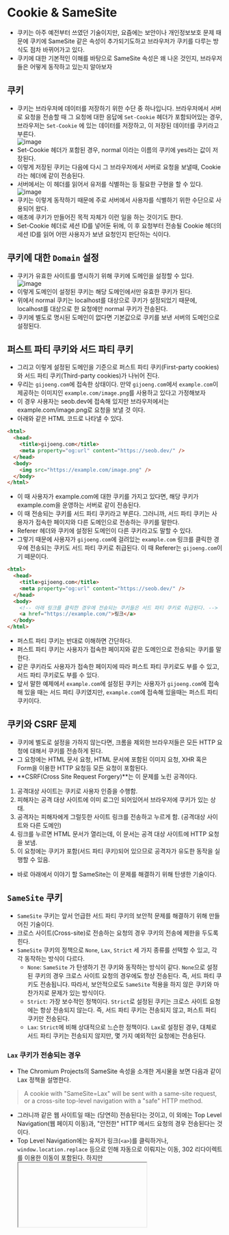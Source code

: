 # Cookie & SameSite
- 쿠키는 아주 예전부터 쓰였던 기술이지만, 요즘에는 보안이나 개인정보보호 문제 때문에 쿠키에 SameSite 같은 속성이 추가되기도하고 브라우저가 쿠키를 다루는 방식도 점차 바뀌어가고 있다.
- 쿠키에 대한 기본적인 이해를 바탕으로 SameSite 속성은 왜 나온 것인지, 브라우저들은 어떻게 동작하고 있는지 알아보자
## 쿠키
- 쿠키는 브라우저에 데이터를 저장하기 위한 수단 중 하나입니다. 브라우저에서 서버로 요청을 전송할 때 그 요청에 대한 응답에 `Set-Cookie` 헤더가 포함되어있는 경우, 브라우저는 `Set-Cookie` 에 있는 데이터를 저장하고, 이 저장된 데이터를 쿠키라고 부른다.     
![image](https://github.com/user-attachments/assets/fc865cf2-6d59-4b45-9272-e17d18817d15)       
- Set-Cookie 헤더가 포함된 경우, normal 이라는 이름의 쿠키에 yes라는 값이 저장된다.
- 이렇게 저장된 쿠키는 다음에 다시 그 브라우저에서 서버로 요청을 보낼때, Cookie라는 헤더에 같이 전송된다.
- 서버에서는 이 헤더를 읽어서 유저를 식별하는 등 필요한 구현을 할 수 있다.       
![image](https://github.com/user-attachments/assets/5d53002b-db79-491e-af68-19702581bd48)       
- 쿠키는 이렇게 동작하기 때문에 주로 서버에서 사용자를 식별하기 위한 수단으로 사용되어 왔다.
- 애초에 쿠키가 만들어진 목적 자체가 이런 일을 하는 것이기도 한다.
- Set-Cookie 헤더로 세션 ID를 넣어둔 뒤에, 이 후 요청부터 전송될 Cookie 헤더의 세션 ID를 읽어 어떤 사용자가 보낸 요청인지 판단하는 식이다.
## 쿠키에 대한 `Domain` 설정
- 쿠키가 유효한 사이트를 명시하기 위해 쿠키에 도메인을 설정할 수 있다.      
![image](https://github.com/user-attachments/assets/f63cab06-2f21-4a84-bcd5-49840d58d927)       
- 이렇게 도메인이 설정된 쿠키는 해당 도메인에서만 유효한 쿠키가 된다.
- 위에서 normal 쿠키는 localhost를 대상으로 쿠키가 설정되었기 때문에, localhost를 대상으로 한 요청에만 normal 쿠키가 전송된다.
- 쿠키에 별도로 명시된 도메인이 없다면 기본값으로 쿠키를 보낸 서버의 도메인으로 설정된다.
## 퍼스트 파티 쿠키와 서드 파티 쿠키
- 그리고 이렇게 설정된 도메인을 기준으로 퍼스트 파티 쿠키(First-party cookies)와 서드 파티 쿠키(Third-party cookies)가 나뉘어 진다.
- 우리는 `gijoeng.com`에 접속한 상태이다. 만약 `gijoeng.com`에서 `example.com`이 제공하는 이미지인 `example.com/image.png`를 사용하고 있다고 가정해보자
- 이 경우 사용자는 seob.dev에 접속해 있지만 브라우저에서는 example.com/image.png로 요청을 보낼 것 이다.
- 아래와 같은 HTML 코드로 나타낼 수 있다.
```html
<html>
  <head>
    <title>gijoeng.com</title>
    <meta property="og:url" content="https://seob.dev/" />
  </head>
  <body>
    <img src="https://example.com/image.png" />
  </body>
</html>
```
- 이 때 사용자가 example.com에 대한 쿠키를 가지고 있다면, 해당 쿠키가 example.com을 운영하는 서버로 같이 전송된다.
- 이 때 전송되는 쿠키를 서드 파티 쿠키라고 부른다. 그러니까, 서드 파티 쿠키는 사용자가 접속한 페이지와 다른 도메인으로 전송하는 쿠키를 말한다.
- Referer 헤더와 쿠키에 설정된 도메인이 다른 쿠키라고도 말할 수 있다.
- 그렇기 때문에 사용자가 `gijoeng.com`에 걸려있는 `example.com` 링크를 클릭한 경우에 전송되는 쿠키도 서드 파티 쿠키로 취급된다. 이 때 Referer는 `gijoeng.com`이기 떼문이다.
```html
<html>
  <head>
    <title>gijoeng.com</title>
    <meta property="og:url" content="https://seob.dev/" />
  </head>
  <body>
    <!-- 아래 링크를 클릭한 경우에 전송되는 쿠키들은 서드 파티 쿠키로 취급된다. -->
    <a href="https://example.com/">링크</a>
  </body>
</html>
```
- 퍼스트 파티 쿠키는 반대로 이해하면 간단하다.
- 퍼스트 파티 쿠키는 사용자가 접속한 페이지와 같은 도메인으로 전송되는 쿠키를 말한다.
- 같은 쿠키라도 사용자가 접속한 페이지에 따라 퍼스트 파티 쿠키로도 부를 수 있고, 서드 파티 쿠키로도 부를 수 있다.
- 앞서 말한 예제에서 `example.com`에 설정된 쿠키는 사용자가 `gijoeng.com`에 접속해 있을 때는 서드 파티 쿠키였지만, `example.com`에 접속해 있을때는 퍼스트 파티 쿠키이다.
## 쿠키와 CSRF 문제
- 쿠키에 별도로 설정을 가하지 않는다면, 크롬을 제외한 브라우저들은 모든 HTTP 요청에 대해서 쿠키를 전송하게 된다.
- 그 요청에는 HTML 문서 요청, HTML 문서에 포함된 이미지 요청, XHR 혹은 Form을 이용한 HTTP 요청등 모든 요청이 포함된다.
- **CSRF(Cross Site Request Forgery)**는 이 문제를 노린 공격이다.
1. 공격대상 사이트는 쿠키로 사용자 인증을 수행함.
2. 피해자는 공격 대상 사이트에 이미 로그인 되어있어서 브라우저에 쿠키가 있는 상태.
3. 공격자는 피해자에게 그럴듯한 사이트 링크를 전송하고 누르게 함. (공격대상 사이트와 다른 도메인)
4. 링크를 누르면 HTML 문서가 열리는데, 이 문서는 공격 대상 사이트에 HTTP 요청을 보냄.
5. 이 요청에는 쿠키가 포함(서드 파티 쿠키)되어 있으므로 공격자가 유도한 동작을 실행할 수 있음.
- 바로 아래에서 이야기 할 SameSite는 이 문제를 해결하기 위해 탄생한 기술이다.
## `SameSite` 쿠키
- `SameSite` 쿠키는 앞서 언급한 서드 파티 쿠키의 보안적 문제를 해결하기 위해 만들어진 기술이다.
- 크로스 사이트(Cross-site)로 전송하는 요청의 경우 쿠키의 전송에 제한을 두도록 힌다.
- `SameSite` 쿠키의 정책으로 `None`, `Lax`, `Strict` 세 가지 종류를 선택할 수 있고, 각각 동작하는 방식이 다르다.
  - `None`: `SameSite` 가 탄생하기 전 쿠키와 동작하는 방식이 같다. `None`으로 설정된 쿠키의 경우 크로스 사이트 요청의 경우에도 항상 전송된다. 즉, 서드 파티 쿠키도 전송됩니다. 따라서, 보안적으로도 `SameSite` 적용을 하지 않은 쿠키와 마찬가지로 문제가 있는 방식이다.
  - `Strict`: 가장 보수적인 정책이다. `Strict`로 설정된 쿠키는 크로스 사이트 요청에는 항상 전송되지 않는다. 즉, 서드 파티 쿠키는 전송되지 않고, 퍼스트 파티 쿠키만 전송된다.
  - `Lax`: `Strict`에 비해 상대적으로 느슨한 정책이다. `Lax`로 설정된 경우, 대체로 서드 파티 쿠키는 전송되지 않지만, 몇 가지 예외적인 요청에는 전송된다.
### `Lax` 쿠키가 전송되는 경우
- The Chromium Projects의 SameSite 속성을 소개한 게시물을 보면 다음과 같이 Lax 정책을 설명한다.
> A cookie with "SameSite=Lax" will be sent with a same-site request, or a cross-site top-level navigation with a "safe" HTTP method.
- 그러니까 같은 웹 사이트일 때는 (당연히) 전송된다는 것이고, 이 외에는 Top Level Navigation(웹 페이지 이동)과, "안전한" HTTP 메서드 요청의 경우 전송된다는 것이다.
- Top Level Navigation에는 유저가 링크(`<a>`)를 클릭하거나, `window.location.replace` 등으로 인해 자동으로 이뤄지는 이동, 302 리다이렉트를 이용한 이동이 포함된다. 하지만 <iframe>이나 <img>를 문서에 삽입함으로서 발생하는 HTTP 요청은 "Navigation"이라고 할 수 없으니 `Lax` 쿠키가 전송되지 않고, `<iframe>` 안에서 페이지를 이동하는 경우는 "Top Level"이라고 할 수 없으므로 `Lax` 쿠키는 전송되지 않는다.
- 또한 "안전하지 않은" `POST`나 `DELETE` 같은 요청의 경우, `Lax` 쿠키는 전송되지 않는다. 하지만 `GET`처럼 서버의 서버의 상태를 바꾸지 않을 거라고 기대되는 요청에는 `Lax` 쿠키가 전송된다.
- 이 모든 내용은 서드 파티 쿠키에 한하는 것이고, 퍼스트 파티 쿠키는 `Lax`나 `Strict`여도 전송된다.
## 브라우저의 `SameSite` 구현
- 아마 적극적으로 SameSite 속성을 사용하고 있는 개발자는 많지 않을 거다.
- 우리가 SameSite에 주의를 기울여야 하는 이유는 브라우저들의 동작/정책 등이 변경되고 있기 때문이다.
### `Lax` by default
- 크롬은 SameSite를 가장 적극적으로 적용하고 있는 브라우저이다.
- 원래 SameSite를 명시하지 않은 쿠키는 SameSite가 None으로 동작했지만, 2020년 2월 4일 크롬 80 버전이 배포되면서 SameSite의 기본값이 Lax로 변경되었고, 이 변경사항은 운영되고 있는 웹 서비스들에게 많은 영향을 미쳤다.
- 특히 온라인 결제나 OAuth처럼 구현에 크로스 사이트 간의 페이지 전환이 필요한 경우 이러한 변경사항 때문에 원래 제공하던 기능이 제대로 동작하지 않은 경우도 있었다. 물론 시간이 꽤 지났기 때문에 현재 운영되는 서비스들은 대부분 대응되어 있을 거다.
- 나도 오늘 이런 히스토리를 몰라서 하루종일 삽질했다. (헤맨만큼 내땅이다. 이럴때 쓰는말 맞나???)
### `Secure` 필수 정책
- `SameSite` 속성으로 `None`을 사용하려면 반드시 해당 쿠키는 Secure 쿠키여야한다.
- `Secure` 쿠키는 HTTPS가 적용된(구간 암호화된) 요청에만 전송되는 쿠키이다.
- 크롬에서는 `SameSite=None`으로 `Set-Cookie`를 사용하면 다음과 같이 쿠키 자체가 제대로 설정되지 않는다.
![image](https://github.com/user-attachments/assets/fbb349ca-52c9-4c8b-a24f-e62b9018be55)
## 쿠키의 미래
- 크로미엄 블로그의 Building a more private web: A path towards making third party cookies obsolete라는 글에는 다음과 같은 내용이 있다.
> ... and we have developed the tools to mitigate workarounds, we plan to phase out support for third-party cookies in Chrome.
- 크롬에서는 장기적으로 서드 파티 쿠키에 대한 지원을 단계적으로 제거할 예정이라는 말이다. 결국 미래에는 모든 쿠키가 SameSite=Strict로 설정된 것처럼 동작하게 된다는 의미이다.
- 현재로서는 퍼스트 파티 쿠키가 서드 파티 쿠키의 역할을 모두 대체할 수 없는 상태이다. 가령 어떤 서비스가 gijeong.com와 gijeong.io 두 가지 도메인을 모두 사용해서 운영된다고 생각해보면, 당연히 브라우저는 이 두 도메인을 다른 도메인으로 인식할 것이고, 모든 서드 파티 쿠키가 전송되지 않는다면 이 두 도메인 사이를 왔다갔다 할 때마다 전송되지 않는 쿠키로 인해 문제가 생길 것이다.
- 구글은 이 문제를 해결하기 위해서 First-Party Sets라는 표준을 제안했다. First-Party Sets는 여러개의 도메인을 동일한 사이트로 다룰 수 있도록 만드는 기술이다. gijeong.com에서 "gijeong.io도 같은 서비스를 제공하고 있어!" 라고 브라우저한테 알려주면 브라우저는 이후에는 그 도메인을 같은 사이트로 관리하는 것이다. 하지만 아직 표준으로 합의되지 않았고 반대도 많은 만큼 어떻게 될 지는 모르겠다.
- 확실한 건 앞으로는 점점 더 쿠키를 사용하기 까다로워 질 거라는 사실이다. 지금부터 서드 파티 쿠키를 사용하지 못한다는 전제하에 서비스를 개발하는 게 좋을 것 같다.
